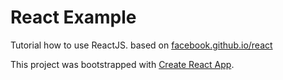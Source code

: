 # React Example

Tutorial how to use ReactJS. based on [facebook.github.io/react](http://facebook.github.io/react)

This project was bootstrapped with [Create React App](https://github.com/facebookincubator/create-react-app).
